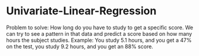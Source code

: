 # Univariate-Linear-Regression
Problem to solve: How long do you have to study to get a specific score. We can try to see a pattern in that data and predict a score based on how many hours the subject studies.
Example: You study 5.1 hours, and you get a 47% on the test, you study 9.2 hours, and you get an 88% score.
